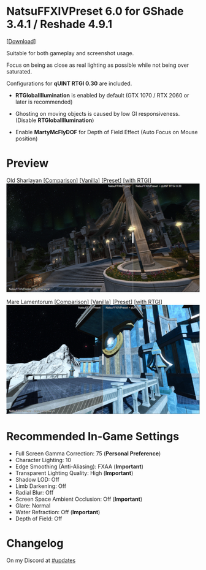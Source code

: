 # NatsuFFXIVPreset 6.0 for GShade 3.4.1 / Reshade 4.9.1

[[Download](https://downgit.github.io/#/home?url=https://github.com/NatsumeLS/NatsuReShade/blob/main/NatsuFFXIVPreset/NatsuFFXIVPreset.ini)]

Suitable for both gameplay and screenshot usage.

Focus on being as close as real lighting as possible while not being over saturated.

Configurations for **qUINT RTGI 0.30** are included.

- **RTGlobalIllumination** is enabled by default (GTX 1070 / RTX 2060 or later is recommended)

- Ghosting on moving objects is caused by low GI responsiveness. (Disable **RTGlobalIllumination**)

- Enable **MartyMcFlyDOF** for Depth of Field Effect (Auto Focus on Mouse position)

# Preview

Old Sharlayan [[Comparison](https://imgsli.com/MTAxMjgx)] [[Vanilla](Images/Old_Sharlayan_00.png)] [[Preset](Images/Old_Sharlayan_00.png)] [[with RTGI](Images/Old_Sharlayan_00.png)]
![](Images/Old_Sharlayan.png)

Mare Lamentorum [[Comparison](https://imgsli.com/MTAxMjgw)] [[Vanilla](Images/Mare_Lamentorum_00.png)] [[Preset](Images/Mare_Lamentorum_00.png)] [[with RTGI](Images/Mare_Lamentorum_00.png)]
![](Images/Mare_Lamentorum.png)


# **Recommended In-Game Settings**
- Full Screen Gamma Correction: 75 (**Personal Preference**)
- Character Lighting: 10
- Edge Smoothing (Anti-Aliasing): FXAA (**Important**)
- Transparent Lighting Quality: High (**Important**)
- Shadow LOD: Off
- Limb Darkening: Off
- Radial Blur: Off
- Screen Space Ambient Occlusion: Off (**Important**)
- Glare: Normal
- Water Refraction: Off (**Important**)
- Depth of Field: Off

# Changelog
On my Discord at [#updates](discord.gg/Fgkkq2T)

